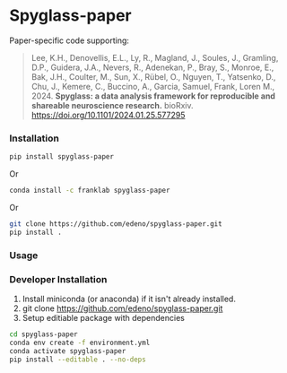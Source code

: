 # Spyglass-paper

Paper-specific code supporting:
 > Lee, K.H., Denovellis, E.L., Ly, R., Magland, J., Soules, J., Gramling, D.P., Guidera, J.A., Nevers, R., Adenekan, P., Bray, S., Monroe, E., Bak, J.H., Coulter, M., Sun, X., Rübel, O., Nguyen, T., Yatsenko, D., Chu, J., Kemere, C., Buccino, A., Garcia, Samuel, Frank, Loren M., 2024. **Spyglass: a data analysis framework for reproducible and shareable neuroscience research.** bioRxiv. <https://doi.org/10.1101/2024.01.25.577295>

### Installation

```bash
pip install spyglass-paper
```

Or

```bash
conda install -c franklab spyglass-paper
```

Or

```bash
git clone https://github.com/edeno/spyglass-paper.git
pip install .
```

### Usage

### Developer Installation

1. Install miniconda (or anaconda) if it isn't already installed.
2. git clone <https://github.com/edeno/spyglass-paper.git>
2. Setup editiable package with dependencies

```bash
cd spyglass-paper
conda env create -f environment.yml
conda activate spyglass-paper
pip install --editable . --no-deps
```

